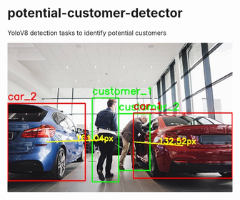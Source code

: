 # potential-customer-detector
YoloV8 detection tasks to identify potential customers
</div>
<p align="center"><img src="https://github.com/diego0718/potential-customer-detector/blob/main/customer_cars.jpg"></p>
